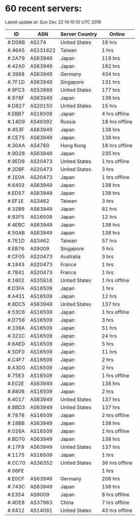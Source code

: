# 60 recent servers:

Latest update at: Sun Dec 22 14:10:10 UTC 2019

| ID | ASN | Server Country | Online |
| -- | --- | -------------- | ------ |
| #.D09B | AS174 | United States | 16 hrs |
| #.46A5 | AS131622 | Taiwan | 1 hrs |
| #.2A79 | AS63949 | Japan | 119 hrs |
| #.42A0 | AS63949 | Japan | 182 hrs |
| #.3988 | AS63949 | Germany | 434 hrs |
| #.7F1D | AS63949 | Singapore | 131 hrs |
| #.9FC3 | AS53889 | United States | 177 hrs |
| #.978F | AS63949 | Japan | 138 hrs |
| #.D827 | AS20150 | United States | 15 hrs |
| #.EBB7 | AS16509 | Japan | 4 hrs offline |
| #.14D9 | AS49392 | Russia | 18 hrs offline |
| #.453F | AS63949 | Japan | 138 hrs |
| #.CE75 | AS63949 | Japan | 138 hrs |
| #.30AA | AS4760 | Hong Kong | 18 hrs offline |
| #.9D28 | AS63949 | Japan | 235 hrs |
| #.9ED9 | AS20473 | United States | 1 hrs offline |
| #.2DBF | AS20473 | United States | 3 hrs |
| #.1E0A | AS20473 | Japan | 1 hrs offline |
| #.6403 | AS63949 | Japan | 138 hrs |
| #.ED57 | AS63949 | Japan | 138 hrs |
| #.EF1E | AS3462 | Taiwan | 3 hrs |
| #.32B9 | AS63949 | Japan | 81 hrs |
| #.92F5 | AS16509 | Japan | 12 hrs |
| #.4EBC | AS63949 | Japan | 138 hrs |
| #.50AB | AS63949 | Japan | 138 hrs |
| #.7E1D | AS3462 | Taiwan | 57 hrs |
| #.EB76 | AS9009 | Singapore | 5 hrs |
| #.CF05 | AS20473 | Australia | 3 hrs |
| #.1843 | AS20473 | France | 1 hrs |
| #.7B41 | AS20473 | France | 1 hrs |
| #.1602 | AS35916 | United States | 1 hrs offline |
| #.D3FA | AS16509 | Japan | 1 hrs |
| #.A431 | AS16509 | Japan | 12 hrs |
| #.8DC5 | AS63949 | United States | 137 hrs |
| #.53C6 | AS16509 | Japan | 1 hrs offline |
| #.D756 | AS16509 | Japan | 3 hrs |
| #.339A | AS16509 | Japan | 51 hrs |
| #.321C | AS16509 | Japan | 24 hrs |
| #.6AED | AS16509 | Japan | 5 hrs |
| #.5DF0 | AS16509 | Japan | 11 hrs |
| #.C4F7 | AS16509 | Japan | 2 hrs |
| #.A3D0 | AS16509 | Japan | 2 hrs |
| #.75E3 | AS16509 | Japan | 1 hrs offline |
| #.E02E | AS63949 | Japan | 138 hrs |
| #.8806 | AS16509 | Japan | 2 hrs |
| #.4017 | AS63949 | United States | 137 hrs |
| #.8BD3 | AS63949 | United States | 137 hrs |
| #.7876 | AS16509 | Japan | 2 hrs offline |
| #.18BB | AS63949 | Japan | 138 hrs |
| #.026A | AS16509 | Japan | 1 hrs offline |
| #.BD70 | AS63949 | Japan | 138 hrs |
| #.17F9 | AS63949 | United States | 137 hrs |
| #.1175 | AS16509 | Japan | 1 hrs |
| #.CC70 | AS36352 | United States | 36 hrs offline |
| #.06FE |  |  | 1 hrs |
| #.E0CF | AS63949 | Germany | 206 hrs |
| #.743C | AS63949 | Japan | 138 hrs |
| #.E354 | AS9009 | Japan | 8 hrs offline |
| #.4DE8 | AS37963 | China | 7 hrs offline |
| #.6412 | AS14061 | United States | 43 hrs offline |

